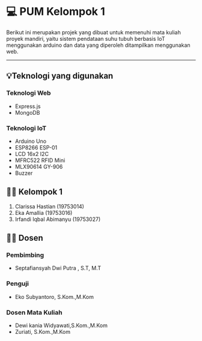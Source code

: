 # 💻 PUM Kelompok 1

Berikut ini merupakan projek yang dibuat untuk memenuhi mata kuliah proyek mandiri, yaitu sistem pendataan suhu tubuh berbasis IoT menggunakan arduino dan data yang diperoleh ditampilkan menggunakan web.

---

## 💡Teknologi yang digunakan

### Teknologi Web

- Express.js
- MongoDB

### Teknologi IoT

- Arduino Uno
- ESP8266 ESP-01
- LCD 16x2 I2C
- MFRC522 RFID Mini
- MLX90614 GY-906
- Buzzer

## 🧑‍💻 Kelompok 1

1. Clarissa Hastian (19753014)
2. Eka Amallia (19753016)
3. Irfandi Iqbal Abimanyu (19753027)

## 🧑‍🏫 Dosen

### Pembimbing

- Septafiansyah Dwi Putra , S.T, M.T

### Penguji

- Eko Subyantoro, S.Kom.,M.Kom

### Dosen Mata Kuliah

- Dewi kania Widyawati,S.Kom.,M.Kom
- Zuriati, S.Kom.,M.Kom
